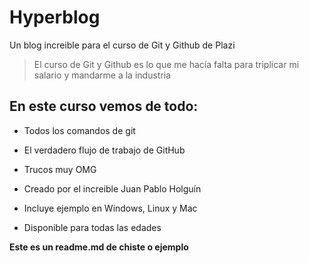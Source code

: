 # Hyperblog
Un blog increible para el curso de Git y Github de Plazi
> El curso de Git y Github es lo que me hacía falta para triplicar mi salario y mandarme a la industria


## En este curso vemos de todo:
* Todos los comandos de git
* El verdadero flujo de trabajo de GitHub
* Trucos muy OMG
* Creado por el increible Juan Pablo Holguín

* Incluye ejemplo en Windows, Linux y Mac
* Disponible para todas las edades

**Este es un readme.md de chiste o ejemplo**